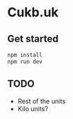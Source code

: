 # Cukb.uk

## Get started

```bash
npm install
npm run dev
```


## TODO
- Rest of the units
- Kilo units?